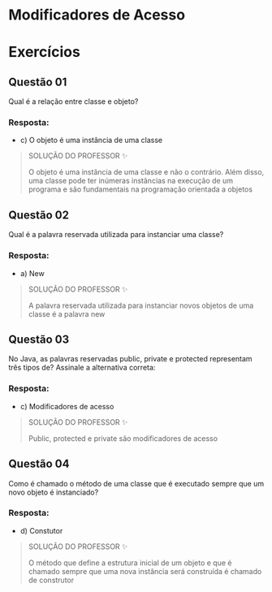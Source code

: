 # Modificadores de Acesso

# Exercícios


## Questão 01
Qual é a relação entre classe e objeto?

### Resposta:
- c) O objeto é uma instância de uma classe

> SOLUÇÃO DO PROFESSOR ✨
>
> O objeto é uma instância de uma classe e não o contrário. Além disso, uma classe pode ter inúmeras instâncias na execução de um programa e são fundamentais na programação orientada a objetos


## Questão 02
Qual é a palavra reservada utilizada para instanciar uma classe?

### Resposta:
- a) New

> SOLUÇÃO DO PROFESSOR ✨
>
> A palavra reservada utilizada para instanciar novos objetos de uma classe é a palavra new


## Questão 03
No Java, as palavras reservadas public, private e protected representam três tipos de? Assinale a alternativa correta:

### Resposta:
- c) Modificadores de acesso

> SOLUÇÃO DO PROFESSOR ✨
>
> Public, protected e private são modificadores de acesso


## Questão 04
Como é chamado o método de uma classe que é executado sempre que um novo objeto é instanciado?

### Resposta:
- d) Constutor

> SOLUÇÃO DO PROFESSOR ✨
>
> O método que define a estrutura inicial de um objeto e que é chamado sempre que uma nova instância será construída é chamado de construtor

